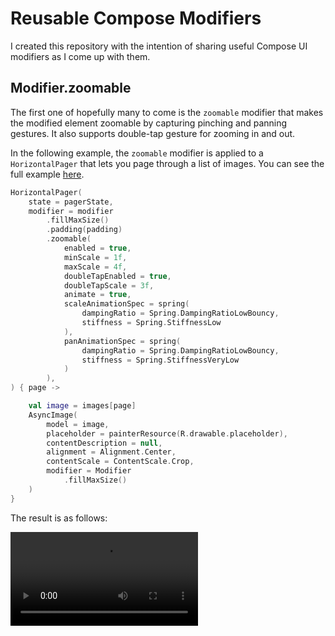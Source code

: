 # Reusable Compose Modifiers

I created this repository with the intention of sharing useful Compose UI modifiers as I come up with them. 

## Modifier.zoomable

The first one of hopefully many to come is the `zoomable` modifier that makes the modified element zoomable by capturing pinching and panning gestures. It also supports double-tap gesture for zooming in and out.

In the following example, the `zoomable` modifier is applied to a `HorizontalPager` that lets you page through a list of images. You can see the full example [here](app/src/main/java/com/github/henokt/reusablecomposemodifiers/ui/examples/ZoomablePager.kt).

```kotlin
HorizontalPager(
    state = pagerState,
    modifier = modifier
        .fillMaxSize()
        .padding(padding)
        .zoomable(
            enabled = true,
            minScale = 1f,
            maxScale = 4f,
            doubleTapEnabled = true,
            doubleTapScale = 3f,
            animate = true,
            scaleAnimationSpec = spring(
                dampingRatio = Spring.DampingRatioLowBouncy,
                stiffness = Spring.StiffnessLow
            ),
            panAnimationSpec = spring(
                dampingRatio = Spring.DampingRatioLowBouncy,
                stiffness = Spring.StiffnessVeryLow
            )
        ),
) { page ->

    val image = images[page]
    AsyncImage(
        model = image,
        placeholder = painterResource(R.drawable.placeholder),
        contentDescription = null,
        alignment = Alignment.Center,
        contentScale = ContentScale.Crop,
        modifier = Modifier
            .fillMaxSize()
    )
}
``` 

The result is as follows:

![zoomable-modifier-in-action](https://raw.githubusercontent.com/HenokT/ReusableComposeModifiers/main/docs/media/zoomable-modifier-demo.webm)